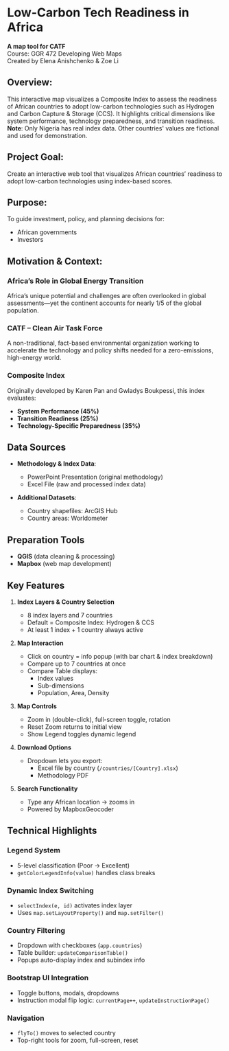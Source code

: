 # Low-Carbon Tech Readiness in Africa

**A map tool for CATF**  
Course: GGR 472 Developing Web Maps  
Created by Elena Anishchenko & Zoe Li  

## Overview:
This interactive map visualizes a Composite Index to assess the readiness of African countries to adopt low-carbon technologies such as Hydrogen and Carbon Capture & Storage (CCS). It highlights critical dimensions like system performance, technology preparedness, and transition readiness.  
**Note**: Only Nigeria has real index data. Other countries' values are fictional and used for demonstration.

## Project Goal:
Create an interactive web tool that visualizes African countries’ readiness to adopt low-carbon technologies using index-based scores.

## Purpose:
To guide investment, policy, and planning decisions for:
- African governments
- Investors

## Motivation & Context:
### Africa’s Role in Global Energy Transition
Africa’s unique potential and challenges are often overlooked in global assessments—yet the continent accounts for nearly 1/5 of the global population.

### CATF – Clean Air Task Force
A non-traditional, fact-based environmental organization working to accelerate the technology and policy shifts needed for a zero-emissions, high-energy world.

### Composite Index
Originally developed by Karen Pan and Gwladys Boukpessi, this index evaluates:
- **System Performance (45%)**
- **Transition Readiness (25%)**
- **Technology-Specific Preparedness (35%)**

## Data Sources
- **Methodology & Index Data**:  
  - PowerPoint Presentation (original methodology)  
  - Excel File (raw and processed index data)
  
- **Additional Datasets**:  
  - Country shapefiles: ArcGIS Hub  
  - Country areas: Worldometer

## Preparation Tools
- **QGIS** (data cleaning & processing)  
- **Mapbox** (web map development)

## Key Features
1. **Index Layers & Country Selection**
   - 8 index layers and 7 countries
   - Default = Composite Index: Hydrogen & CCS
   - At least 1 index + 1 country always active

2. **Map Interaction**
   - Click on country = info popup (with bar chart & index breakdown)
   - Compare up to 7 countries at once
   - Compare Table displays:
     - Index values
     - Sub-dimensions
     - Population, Area, Density

3. **Map Controls**
   - Zoom in (double-click), full-screen toggle, rotation
   - Reset Zoom returns to initial view
   - Show Legend toggles dynamic legend

4. **Download Options**
   - Dropdown lets you export:
     - Excel file by country (`/countries/[Country].xlsx`)
     - Methodology PDF

5. **Search Functionality**
   - Type any African location → zooms in
   - Powered by MapboxGeocoder

## Technical Highlights
### Legend System
- 5-level classification (Poor → Excellent)
- `getColorLegendInfo(value)` handles class breaks

### Dynamic Index Switching
- `selectIndex(e, id)` activates index layer
- Uses `map.setLayoutProperty()` and `map.setFilter()`

### Country Filtering
- Dropdown with checkboxes (`app.countries`)
- Table builder: `updateComparisonTable()`
- Popups auto-display index and subindex info

### Bootstrap UI Integration
- Toggle buttons, modals, dropdowns
- Instruction modal flip logic: `currentPage++`, `updateInstructionPage()`

### Navigation
- `flyTo()` moves to selected country
- Top-right tools for zoom, full-screen, reset
